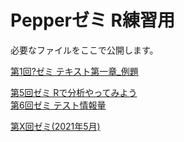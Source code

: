 # Pepperゼミ R練習用
必要なファイルをここで公開します。  

[第1回?ゼミ テキスト第一章_例題](https://phys-ken.github.io/ItemResponse_for_Pepper/1_5_PythonNote.html)  

[第5回ゼミ Rで分析やってみよう](https://phys-ken.github.io/ItemResponse_for_Pepper/5.html)  
[第6回ゼミ テスト情報量](https://phys-ken.github.io/ItemResponse_for_Pepper/6.html)

[第X回ゼミ(2021年5月)](https://phys-ken.github.io/ItemResponse_for_Pepper/20210518.html)